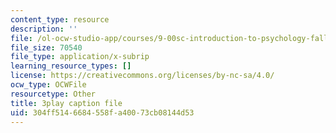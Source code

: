 ```yaml
---
content_type: resource
description: ''
file: /ol-ocw-studio-app/courses/9-00sc-introduction-to-psychology-fall-2011/304ff5146684558fa40073cb08144d53_v4ur5mna060.vtt
file_size: 70540
file_type: application/x-subrip
learning_resource_types: []
license: https://creativecommons.org/licenses/by-nc-sa/4.0/
ocw_type: OCWFile
resourcetype: Other
title: 3play caption file
uid: 304ff514-6684-558f-a400-73cb08144d53
---
```

